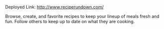 Deployed Link: http://www.reciperundown.com/

Browse, create, and favorite recipes to keep your lineup of meals fresh and fun.  Follow others to keep up to date on what they are cooking.
